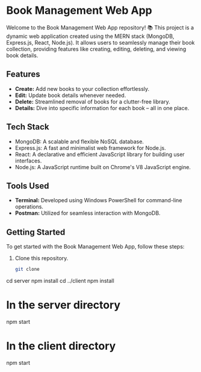 # Book Management Web App

Welcome to the Book Management Web App repository! 📚 This project is a dynamic web application created using the MERN stack (MongoDB, Express.js, React, Node.js). It allows users to seamlessly manage their book collection, providing features like creating, editing, deleting, and viewing book details.

## Features

- **Create:** Add new books to your collection effortlessly.
- **Edit:** Update book details whenever needed.
- **Delete:** Streamlined removal of books for a clutter-free library.
- **Details:** Dive into specific information for each book – all in one place.

## Tech Stack

- MongoDB: A scalable and flexible NoSQL database.
- Express.js: A fast and minimalist web framework for Node.js.
- React: A declarative and efficient JavaScript library for building user interfaces.
- Node.js: A JavaScript runtime built on Chrome's V8 JavaScript engine.

## Tools Used

- **Terminal:** Developed using Windows PowerShell for command-line operations.
- **Postman:** Utilized for seamless interaction with MongoDB.

## Getting Started

To get started with the Book Management Web App, follow these steps:

1. Clone this repository.
   ```bash
   git clone 

cd server
npm install
cd ../client
npm install

# In the server directory
npm start

# In the client directory
npm start
